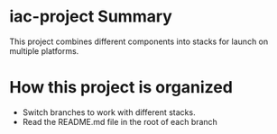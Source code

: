 # iac-project Summary

This project combines different components into stacks for launch on multiple platforms.

# How this project is organized

- Switch branches to work with different stacks.
- Read the README.md file in the root of each branch
